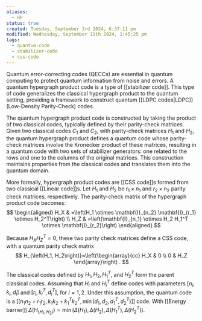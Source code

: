 ```yaml
---
aliases:
  - HP
status: true
created: Tuesday, September 3rd 2024, 6:37:11 pm
modified: Wednesday, September 11th 2024, 1:45:25 pm
tags:
  - quantum-code
  - stabilizer-code
  - css-code
---
```

Quantum error-correcting codes (QECCs) are essential in quantum computing to protect quantum information from noise and errors. A quantum hypergraph product code is a type of [[stabilizer code]]. This type of code generalizes the classical hypergraph product to the quantum setting, providing a framework to construct quantum [[LDPC codes|LDPC]] (Low-Density Parity-Check) codes.

The quantum hypergraph product code is constructed by taking the product of two classical codes, typically defined by their parity-check matrices. Given two classical codes $C_1$ and $C_2$, with parity-check matrices $H_1$ and $H_2$, the quantum hypergraph product defines a quantum code whose parity-check matrices involve the Kronecker product of these matrices, resulting in a quantum code with two sets of stabilizer generators: one related to the rows and one to the columns of the original matrices. This construction maintains properties from the classical codes and translates them into the quantum domain.

More formally, hypergraph product codes are [[CSS code]]s formed from two classical [[Linear code]]s. Let $H_1$ and $H_2$ be $r_1 \times n_1$ and $r_2 \times n_2$ parity check matrices, respectively. The parity-check matrix of the hypergraph product code becomes:
$$
\begin{aligned}
H_X & =\left(H_1 \otimes \mathbf{I}_{n_2} \mathbf{I}_{r_1} \otimes H_2^T\right) \\
H_Z & =\left(\mathbf{I}_{n_1} \otimes H_2 H_1^T \otimes \mathbf{I}_{r_2}\right)
\end{aligned}
$$

Because $H_X H_Z^T=0$, these two parity check matrices define a CSS code, with a quantum parity check matrix
$$
H_{\left(H_1, H_2\right)}=\left(\begin{array}{cc}
H_X & 0 \\
0 & H_Z
\end{array}\right) .
$$

The classical codes defined by $H_1, H_2, H_1^T$, and $H_2^T$ form the parent classical codes. Assuming that $H_i$ and $H_i^T$ define codes with parameters $\left[n_i, k_i, d_i\right]$ and $\left[r_i, k_i^T, d_i^T\right]$, for $i=1,2$. Under this assumption, the quantum code is a $\left[\left[n_1 n_2+r_1 r_2, k_1 k_2+k_1^T k_2^T, \min \left(d_1, d_2, d_1^T, d_2^T\right)\right]\right]$ code. With [[Energy barrier]] $\Delta\left(H_{\left(H_1, H_2\right)}\right)=\min \left(\Delta\left(H_1\right), \Delta\left(H_2\right), \Delta\left(H_1^T\right), \Delta\left(H_2^T\right)\right)$.




